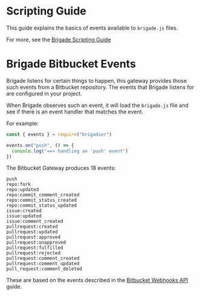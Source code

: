 # Scripting Guide

This guide explains the basics of events available to `brigade.js` files.

For more, see the [Brigade Scripting Guide](https://github.com/Azure/brigade/blob/master/docs/topics/scripting.md)

# Brigade Bitbucket Events

Brigade listens for certain things to happen, this gateway provides those such events from a Bitbucket repository. The events that Brigade listens for are configured in your project.

When Brigade observes such an event, it will load the `brigade.js` file and see if there is an event handler that matches the event.

For example:

```javascript
const { events } = require("brigadier")

events.on("push", () => {
  console.log("==> handling an 'push' event")
})
```

The Bitbucket Gateway produces 18 events:

```
push
repo:fork
repo:updated
repo:commit_comment_created
repo:commit_status_created
repo:commit_status_updated
issue:created
issue:updated
issue:comment_created
pullrequest:created
pullrequest:updated
pullrequest:approved
pullrequest:unapproved
pullrequest:fulfilled
pullrequest:rejected
pullrequest:comment_created
pullrequest:comment_updated
pull_request:comment_deleted
```

These are based on the events described in the [Bitbucket Webhooks API](https://confluence.atlassian.com/bitbucket/manage-webhooks-735643732.html) guide.